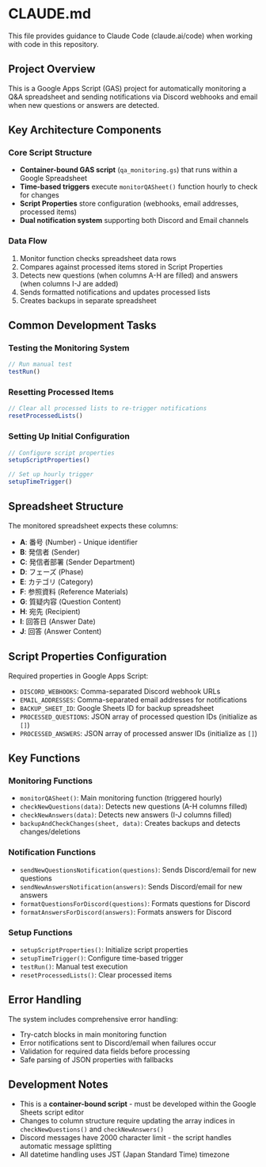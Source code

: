 # CLAUDE.md

This file provides guidance to Claude Code (claude.ai/code) when working with code in this repository.

## Project Overview

This is a Google Apps Script (GAS) project for automatically monitoring a Q&A spreadsheet and sending notifications via Discord webhooks and email when new questions or answers are detected.

## Key Architecture Components

### Core Script Structure
- **Container-bound GAS script** (`qa_monitoring.gs`) that runs within a Google Spreadsheet
- **Time-based triggers** execute `monitorQASheet()` function hourly to check for changes
- **Script Properties** store configuration (webhooks, email addresses, processed items)
- **Dual notification system** supporting both Discord and Email channels

### Data Flow
1. Monitor function checks spreadsheet data rows
2. Compares against processed items stored in Script Properties
3. Detects new questions (when columns A-H are filled) and answers (when columns I-J are added)
4. Sends formatted notifications and updates processed lists
5. Creates backups in separate spreadsheet

## Common Development Tasks

### Testing the Monitoring System
```javascript
// Run manual test
testRun()
```

### Resetting Processed Items
```javascript
// Clear all processed lists to re-trigger notifications
resetProcessedLists()
```

### Setting Up Initial Configuration
```javascript
// Configure script properties
setupScriptProperties()

// Set up hourly trigger
setupTimeTrigger()
```

## Spreadsheet Structure

The monitored spreadsheet expects these columns:
- **A**: 番号 (Number) - Unique identifier
- **B**: 発信者 (Sender)
- **C**: 発信者部署 (Sender Department)
- **D**: フェーズ (Phase)
- **E**: カテゴリ (Category)
- **F**: 参照資料 (Reference Materials)
- **G**: 質疑内容 (Question Content)
- **H**: 宛先 (Recipient)
- **I**: 回答日 (Answer Date)
- **J**: 回答 (Answer Content)

## Script Properties Configuration

Required properties in Google Apps Script:
- `DISCORD_WEBHOOKS`: Comma-separated Discord webhook URLs
- `EMAIL_ADDRESSES`: Comma-separated email addresses for notifications
- `BACKUP_SHEET_ID`: Google Sheets ID for backup spreadsheet
- `PROCESSED_QUESTIONS`: JSON array of processed question IDs (initialize as `[]`)
- `PROCESSED_ANSWERS`: JSON array of processed answer IDs (initialize as `[]`)

## Key Functions

### Monitoring Functions
- `monitorQASheet()`: Main monitoring function (triggered hourly)
- `checkNewQuestions(data)`: Detects new questions (A-H columns filled)
- `checkNewAnswers(data)`: Detects new answers (I-J columns filled)
- `backupAndCheckChanges(sheet, data)`: Creates backups and detects changes/deletions

### Notification Functions
- `sendNewQuestionsNotification(questions)`: Sends Discord/email for new questions
- `sendNewAnswersNotification(answers)`: Sends Discord/email for new answers
- `formatQuestionsForDiscord(questions)`: Formats questions for Discord
- `formatAnswersForDiscord(answers)`: Formats answers for Discord

### Setup Functions
- `setupScriptProperties()`: Initialize script properties
- `setupTimeTrigger()`: Configure time-based trigger
- `testRun()`: Manual test execution
- `resetProcessedLists()`: Clear processed items

## Error Handling

The system includes comprehensive error handling:
- Try-catch blocks in main monitoring function
- Error notifications sent to Discord/email when failures occur
- Validation for required data fields before processing
- Safe parsing of JSON properties with fallbacks

## Development Notes

- This is a **container-bound script** - must be developed within the Google Sheets script editor
- Changes to column structure require updating the array indices in `checkNewQuestions()` and `checkNewAnswers()`
- Discord messages have 2000 character limit - the script handles automatic message splitting
- All datetime handling uses JST (Japan Standard Time) timezone